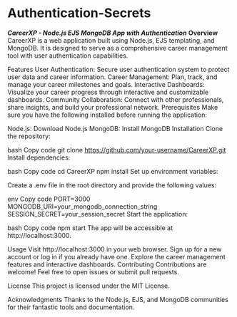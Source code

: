 # Authentication-Secrets
***CareerXP - Node.js EJS MongoDB App with Authentication***
**Overview**
CareerXP is a web application built using Node.js, EJS templating, and MongoDB. It is designed to serve as a comprehensive career management tool with user authentication capabilities.

Features
User Authentication: Secure user authentication system to protect user data and career information.
Career Management: Plan, track, and manage your career milestones and goals.
Interactive Dashboards: Visualize your career progress through interactive and customizable dashboards.
Community Collaboration: Connect with other professionals, share insights, and build your professional network.
Prerequisites
Make sure you have the following installed before running the application:

Node.js: Download Node.js
MongoDB: Install MongoDB
Installation
Clone the repository:

bash
Copy code
git clone https://github.com/your-username/CareerXP.git
Install dependencies:

bash
Copy code
cd CareerXP
npm install
Set up environment variables:

Create a .env file in the root directory and provide the following values:

env
Copy code
PORT=3000
MONGODB_URI=your_mongodb_connection_string
SESSION_SECRET=your_session_secret
Start the application:

bash
Copy code
npm start
The app will be accessible at http://localhost:3000.

Usage
Visit http://localhost:3000 in your web browser.
Sign up for a new account or log in if you already have one.
Explore the career management features and interactive dashboards.
Contributing
Contributions are welcome! Feel free to open issues or submit pull requests.

License
This project is licensed under the MIT License.

Acknowledgments
Thanks to the Node.js, EJS, and MongoDB communities for their fantastic tools and documentation.
